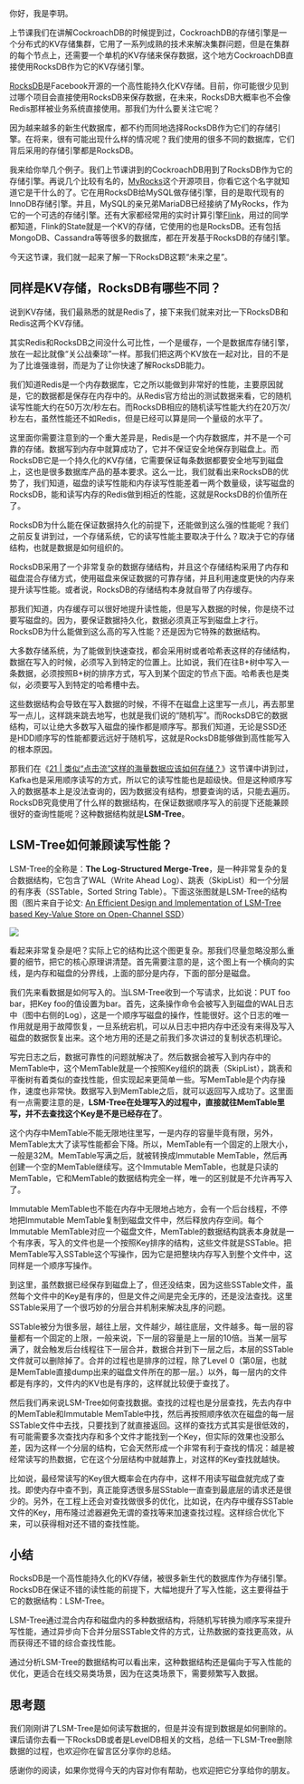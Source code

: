 你好，我是李玥。

上节课我们在讲解CockroachDB的时候提到过，CockroachDB的存储引擎是一个分布式的KV存储集群，它用了一系列成熟的技术来解决集群问题，但是在集群的每个节点上，还需要一个单机的KV存储来保存数据，这个地方CockroachDB直接使用RocksDB作为它的KV存储引擎。

[RocksDB](https://github.com/facebook/rocksdb)是Facebook开源的一个高性能持久化KV存储。目前，你可能很少见到过哪个项目会直接使用RocksDB来保存数据，在未来，RocksDB大概率也不会像Redis那样被业务系统直接使用。那我们为什么要关注它呢？

因为越来越多的新生代数据库，都不约而同地选择RocksDB作为它们的存储引擎。在将来，很有可能出现什么样的情况呢？我们使用的很多不同的数据库，它们背后采用的存储引擎都是RocksDB。

我来给你举几个例子。我们上节课讲到的CockroachDB用到了RocksDB作为它的存储引擎。再说几个比较有名的，[MyRocks](http://myrocks.io/)这个开源项目，你看它这个名字就知道它是干什么的了。它在用RocksDB给MySQL做存储引擎，目的是取代现有的InnoDB存储引擎。并且，MySQL的亲兄弟MariaDB已经接纳了MyRocks，作为它的一个可选的存储引擎。还有大家都经常用的实时计算引擎[Flink](https://flink.apache.org/)，用过的同学都知道，Flink的State就是一个KV的存储，它使用的也是RocksDB。还有包括MongoDB、Cassandra等等很多的数据库，都在开发基于RocksDB的存储引擎。

<!-- [[[read_end]]] -->

今天这节课，我们就一起来了解一下RocksDB这颗“未来之星”。

## 同样是KV存储，RocksDB有哪些不同？

说到KV存储，我们最熟悉的就是Redis了，接下来我们就来对比一下RocksDB和Redis这两个KV存储。

其实Redis和RocksDB之间没什么可比性，一个是缓存，一个是数据库存储引擎，放在一起比就像“关公战秦琼”一样。那我们把这两个KV放在一起对比，目的不是为了比谁强谁弱，而是为了让你快速了解RocksDB能力。

我们知道Redis是一个内存数据库，它之所以能做到非常好的性能，主要原因就是，它的数据都是保存在内存中的。从Redis官方给出的测试数据来看，它的随机读写性能大约在50万次/秒左右。而RocksDB相应的随机读写性能大约在20万次/秒左右，虽然性能还不如Redis，但是已经可以算是同一个量级的水平了。

这里面你需要注意到的一个重大差异是，Redis是一个内存数据库，并不是一个可靠的存储。数据写到内存中就算成功了，它并不保证安全地保存到磁盘上。而RocksDB它是一个持久化的KV存储，它需要保证每条数据都要安全地写到磁盘上，这也是很多数据库产品的基本要求。这么一比，我们就看出来RocksDB的优势了，我们知道，磁盘的读写性能和内存读写性能差着一两个数量级，读写磁盘的RocksDB，能和读写内存的Redis做到相近的性能，这就是RocksDB的价值所在了。

RocksDB为什么能在保证数据持久化的前提下，还能做到这么强的性能呢？我们之前反复讲到过，一个存储系统，它的读写性能主要取决于什么？取决于它的存储结构，也就是数据是如何组织的。

RocksDB采用了一个非常复杂的数据存储结构，并且这个存储结构采用了内存和磁盘混合存储方式，使用磁盘来保证数据的可靠存储，并且利用速度更快的内存来提升读写性能。或者说，RocksDB的存储结构本身就自带了内存缓存。

那我们知道，内存缓存可以很好地提升读性能，但是写入数据的时候，你是绕不过要写磁盘的。因为，要保证数据持久化，数据必须真正写到磁盘上才行。RocksDB为什么能做到这么高的写入性能？还是因为它特殊的数据结构。

大多数存储系统，为了能做到快速查找，都会采用树或者哈希表这样的存储结构，数据在写入的时候，必须写入到特定的位置上。比如说，我们在往B+树中写入一条数据，必须按照B+树的排序方式，写入到某个固定的节点下面。哈希表也是类似，必须要写入到特定的哈希槽中去。

这些数据结构会导致在写入数据的时候，不得不在磁盘上这里写一点儿，再去那里写一点儿，这样跳来跳去地写，也就是我们说的“随机写”。而RocksDB它的数据结构，可以让绝大多数写入磁盘的操作都是顺序写。那我们知道，无论是SSD还是HDD顺序写的性能都要远远好于随机写，这就是RocksDB能够做到高性能写入的根本原因。

那我们在《[21 | 类似“点击流”这样的海量数据应该如何存储？](https://time.geekbang.org/column/article/224162)》这节课中讲到过，Kafka也是采用顺序读写的方式，所以它的读写性能也是超级快。但是这种顺序写入的数据基本上是没法查询的，因为数据没有结构，想要查询的话，只能去遍历。RocksDB究竟使用了什么样的数据结构，在保证数据顺序写入的前提下还能兼顾很好的查询性能呢？这种数据结构就是**LSM-Tree**。

## LSM-Tree如何兼顾读写性能？

LSM-Tree的全称是：**The Log-Structured Merge-Tree**，是一种非常复杂的复合数据结构，它包含了WAL（Write Ahead Log）、跳表（SkipList）和一个分层的有序表（SSTable，Sorted String Table）。下面这张图就是LSM-Tree的结构图（图片来自于论文: [An Efficient Design and Implementation of LSM-Tree based Key-Value Store on Open-Channel SSD](http://ranger.uta.edu/~sjiang/pubs/papers/wang14-LSM-SDF.pdf)）

![](https://static001.geekbang.org/resource/image/c0/6e/c0ba7aa330ea79a8a1dfe3a58547526e.jpg)

看起来非常复杂是吧？实际上它的结构比这个图更复杂。那我们尽量忽略没那么重要的细节，把它的核心原理讲清楚。首先需要注意的是，这个图上有一个横向的实线，是内存和磁盘的分界线，上面的部分是内存，下面的部分是磁盘。

我们先来看数据是如何写入的。当LSM-Tree收到一个写请求，比如说：PUT foo bar，把Key foo的值设置为bar。首先，这条操作命令会被写入到磁盘的WAL日志中（图中右侧的Log），这是一个顺序写磁盘的操作，性能很好。这个日志的唯一作用就是用于故障恢复，一旦系统宕机，可以从日志中把内存中还没有来得及写入磁盘的数据恢复出来。这个地方用的还是之前我们多次讲过的复制状态机理论。

写完日志之后，数据可靠性的问题就解决了。然后数据会被写入到内存中的MemTable中，这个MemTable就是一个按照Key组织的跳表（SkipList），跳表和平衡树有着类似的查找性能，但实现起来更简单一些。写MemTable是个内存操作，速度也非常快。数据写入到MemTable之后，就可以返回写入成功了。这里面有一点需要注意的是，**LSM-Tree在处理写入的过程中，直接就往MemTable里写，并不去查找这个Key是不是已经存在了**。

这个内存中MemTable不能无限地往里写，一是内存的容量毕竟有限，另外，MemTable太大了读写性能都会下降。所以，MemTable有一个固定的上限大小，一般是32M。MemTable写满之后，就被转换成Immutable MemTable，然后再创建一个空的MemTable继续写。这个Immutable MemTable，也就是只读的MemTable，它和MemTable的数据结构完全一样，唯一的区别就是不允许再写入了。

Immutable MemTable也不能在内存中无限地占地方，会有一个后台线程，不停地把Immutable MemTable复制到磁盘文件中，然后释放内存空间。每个Immutable MemTable对应一个磁盘文件，MemTable的数据结构跳表本身就是一个有序表，写入的文件也是一个按照Key排序的结构，这些文件就是SSTable。把MemTable写入SSTable这个写操作，因为它是把整块内存写入到整个文件中，这同样是一个顺序写操作。

到这里，虽然数据已经保存到磁盘上了，但还没结束，因为这些SSTable文件，虽然每个文件中的Key是有序的，但是文件之间是完全无序的，还是没法查找。这里SSTable采用了一个很巧妙的分层合并机制来解决乱序的问题。

SSTable被分为很多层，越往上层，文件越少，越往底层，文件越多。每一层的容量都有一个固定的上限，一般来说，下一层的容量是上一层的10倍。当某一层写满了，就会触发后台线程往下一层合并，数据合并到下一层之后，本层的SSTable文件就可以删除掉了。合并的过程也是排序的过程，除了Level 0（第0层，也就是MemTable直接dump出来的磁盘文件所在的那一层。）以外，每一层内的文件都是有序的，文件内的KV也是有序的，这样就比较便于查找了。

然后我们再来说LSM-Tree如何查找数据。查找的过程也是分层查找，先去内存中的MemTable和Immutable MemTable中找，然后再按照顺序依次在磁盘的每一层SSTable文件中去找，只要找到了就直接返回。这样的查找方式其实是很低效的，有可能需要多次查找内存和多个文件才能找到一个Key，但实际的效果也没那么差，因为这样一个分层的结构，它会天然形成一个非常有利于查找的情况：越是被经常读写的热数据，它在这个分层结构中就越靠上，对这样的Key查找就越快。

比如说，最经常读写的Key很大概率会在内存中，这样不用读写磁盘就完成了查找。即使内存中查不到，真正能穿透很多层SStable一直查到最底层的请求还是很少的。另外，在工程上还会对查找做很多的优化，比如说，在内存中缓存SSTable文件的Key，用布隆过滤器避免无谓的查找等来加速查找过程。这样综合优化下来，可以获得相对还不错的查找性能。

## 小结

RocksDB是一个高性能持久化的KV存储，被很多新生代的数据库作为存储引擎。RocksDB在保证不错的读性能的前提下，大幅地提升了写入性能，这主要得益于它的数据结构：LSM-Tree。

LSM-Tree通过混合内存和磁盘内的多种数据结构，将随机写转换为顺序写来提升写性能，通过异步向下合并分层SSTable文件的方式，让热数据的查找更高效，从而获得还不错的综合查找性能。

通过分析LSM-Tree的数据结构可以看出来，这种数据结构还是偏向于写入性能的优化，更适合在线交易类场景，因为在这类场景下，需要频繁写入数据。

## 思考题

我们刚刚讲了LSM-Tree是如何读写数据的，但是并没有提到数据是如何删除的。课后请你去看一下RocksDB或者是LevelDB相关的文档，总结一下LSM-Tree删除数据的过程，也欢迎你在留言区分享你的总结。

感谢你的阅读，如果你觉得今天的内容对你有帮助，也欢迎把它分享给你的朋友。